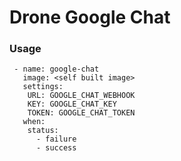 # Drone Google Chat

### Usage
```
 - name: google-chat
   image: <self built image>
   settings:
    URL: GOOGLE_CHAT_WEBHOOK
    KEY: GOOGLE_CHAT_KEY
    TOKEN: GOOGLE_CHAT_TOKEN
   when:
    status:
      - failure
      - success 
```